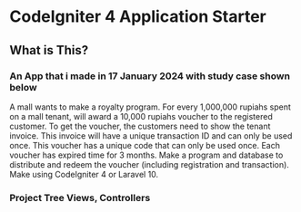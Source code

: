 # CodeIgniter 4 Application Starter

## What is This?

### An App that i made in 17 January 2024 with study case shown below
A mall wants to make a royalty program. For every 1,000,000 rupiahs spent on a mall tenant, will award a 10,000 rupiahs voucher to the registered customer. To get the voucher, the customers need to show the tenant invoice. This invoice will have a unique transaction ID and can only be used once. This voucher has a unique code that can only be used once. Each voucher has expired time for 3 months. Make a program and database to distribute and redeem the voucher (including registration and transaction). Make using CodeIgniter 4 or Laravel 10.

### Project Tree Views, Controllers
